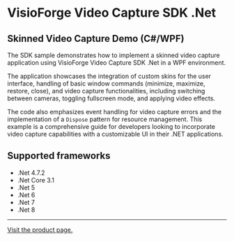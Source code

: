 ﻿# VisioForge Video Capture SDK .Net

## Skinned Video Capture Demo (C#/WPF)

The SDK sample demonstrates how to implement a skinned video capture application using VisioForge Video Capture SDK .Net in a WPF environment.

The application showcases the integration of custom skins for the user interface, handling of basic window commands (minimize, maximize, restore, close), and video capture functionalities, including switching between cameras, toggling fullscreen mode, and applying video effects.

The code also emphasizes event handling for video capture errors and the implementation of a `Dispose` pattern for resource management. This example is a comprehensive guide for developers looking to incorporate video capture capabilities with a customizable UI in their .NET applications.

## Supported frameworks

* .Net 4.7.2
* .Net Core 3.1
* .Net 5
* .Net 6
* .Net 7
* .Net 8

---

[Visit the product page.](https://www.visioforge.com/video-capture-sdk-net)
